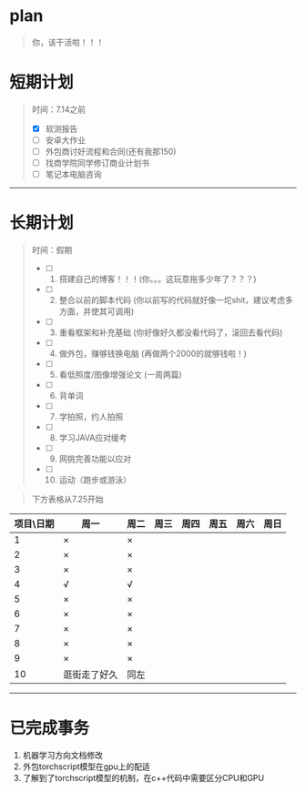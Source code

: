 # plan

> 你，该干活啦！！！

# 短期计划

> 时间：7.14之前
>
> - [x] 软测报告
> - [ ] 安卓大作业
> - [ ] 外包商讨好流程和合同(还有我那150)
> - [ ] 找商学院同学修订商业计划书
> - [ ] 笔记本电脑咨询

***

# 长期计划

> 时间：假期
>
> - [ ] 1. 搭建自己的博客！！！(你。。。这玩意拖多少年了？？？) 
> - [ ] 2. 整合以前的脚本代码 (你以前写的代码就好像一坨shit，建议考虑多方面，并使其可调用)
> - [ ] 3. 重看框架和补充基础 (你好像好久都没看代码了，滚回去看代码)
> - [ ] 4. 做外包，赚够钱换电脑 (再做两个2000的就够钱啦！)
> - [ ] 5. 看低照度/图像增强论文 (一周两篇)
> - [ ] 6. 背单词
> - [ ] 7. 学拍照，约人拍照
> - [ ] 8. 学习JAVA应对缓考
> - [ ] 9. 网挑完善功能以应对
> - [ ] 10. 运动（跑步或游泳）

> 下方表格从7.25开始

| 项目\日期 | 周一         | 周二 | 周三 | 周四 | 周五 | 周六 | 周日 |
| --------- | ------------ | ---- | ---- | ---- | ---- | ---- | ---- |
| 1         | ×            | ×    |      |      |      |      |      |
| 2         | ×            | ×    |      |      |      |      |      |
| 3         | ×            | ×    |      |      |      |      |      |
| 4         | √            | √    |      |      |      |      |      |
| 5         | ×            | ×    |      |      |      |      |      |
| 6         | ×            | ×    |      |      |      |      |      |
| 7         | ×            | ×    |      |      |      |      |      |
| 8         | ×            | ×    |      |      |      |      |      |
| 9         | ×            | ×    |      |      |      |      |      |
| 10        | 逛街走了好久 | 同左 |      |      |      |      |      |

***

# 已完成事务

1. 机器学习方向文档修改
2. 外包torchscript模型在gpu上的配适
3. 了解到了torchscript模型的机制，在c++代码中需要区分CPU和GPU
